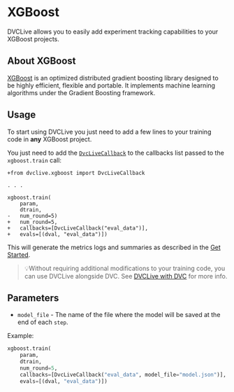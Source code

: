 # XGBoost

DVCLive allows you to easily add experiment tracking capabilities to your
XGBoost projects.

## About XGBoost

[XGBoost](https://xgboost.ai/) is an optimized distributed gradient boosting
library designed to be highly efficient, flexible and portable. It implements
machine learning algorithms under the Gradient Boosting framework.

## Usage

To start using DVCLive you just need to add a few lines to your training code in
**any** XGBoost project.

You just need to add the
[`DvcLiveCallback`](https://github.com/iterative/dvclive/blob/master/dvclive/xgb.py)
to the callbacks list passed to the `xgboost.train` call:

```git
+from dvclive.xgboost import DvcLiveCallback

. . .

xgboost.train(
    param,
    dtrain,
-   num_round=5)
+   num_round=5,
+   callbacks=[DvcLiveCallback("eval_data")],
+   evals=[(dval, "eval_data")])
```

This will generate the metrics logs and summaries as described in the
[Get Started](/docs/dvclive/get-started#outputs).

> 💡Without requiring additional modifications to your training code, you can
> use DVCLive alongside DVC. See
> [DVCLive with DVC](/doc/dvclive/dvclive-with-dvc) for more info.

## Parameters

- `model_file` - The name of the file where the model will be saved at the end
  of each `step`.

Example:

```python
xgboost.train(
    param,
    dtrain,
    num_round=5,
    callbacks=[DvcLiveCallback("eval_data", model_file="model.json")],
    evals=[(dval, "eval_data")])
```
